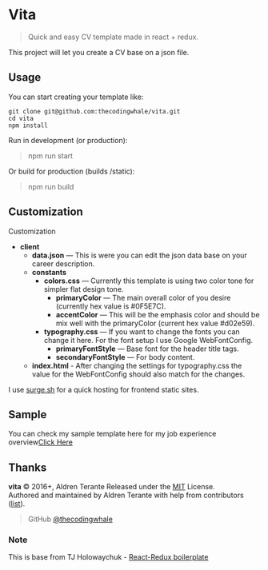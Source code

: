 # Vita

> Quick and easy CV template made in react + redux.

This project will let you create a CV base on a json file.

## Usage

You can start creating your template like:

```
git clone git@github.com:thecodingwhale/vita.git
cd vita
npm install
```

Run in development (or production):

> npm run start

Or build for production (builds /static):

> npm run build

## Customization

Customization

- **client**
  - **data.json** — This is were you can edit the json data base on your career description.
  - **constants**
    - **colors.css** — Currently this template is using two color tone for simpler flat design tone.
      - **primaryColor** — The main overall color of you desire (currently hex value is #0F5E7C).
      - **accentColor** — This will be the emphasis color and should be mix well with the primaryColor (current hex value #d02e59).
    - **typography.css** — If you want to change the fonts you can change it here. For the font setup I use Google WebFontConfig.
      - **primaryFontStyle** — Base font for the header title tags.
      - **secondaryFontStyle** — For body content.
  - **index.html** - After changing the settings for typography.css the value for the WebFontConfig should also match for the changes.

I use [surge.sh](https://surge.sh/) for a quick hosting for frontend static sites.

## Sample

You can check my sample template here for my job experience overview[Click Here](http://aldrenterante.vita.surge.sh)

## Thanks

**vita** © 2016+, Aldren Terante Released under the [MIT] License.<br>
Authored and maintained by Aldren Terante with help from contributors ([list][contributors]).

> GitHub [@thecodingwhale](https://github.com/thecodingwhale)

[mit]: http://mit-license.org/
[contributors]: https://github.com/thecodingwhale/vita/contributors

### Note

This is base from TJ Holowaychuk - [React-Redux boilerplate](https://github.com/tj/frontend-boilerplate)
